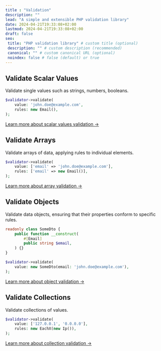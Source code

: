 ```yaml
---
title : "Validation"
description: ""
lead: "A simple and extensible PHP validation library"
date: 2024-04-21T19:33:08+02:00
lastmod: 2024-04-21T19:33:08+02:00
draft: false
seo:
 title: "PHP validation library" # custom title (optional)
 description: "" # custom description (recommended)
 canonical: "" # custom canonical URL (optional)
 noindex: false # false (default) or true
---
```


## Validate Scalar Values

Validate single values such as strings, numbers, booleans.

```php
$validator->validate(
    value: 'john.doe@example.com',
    rules: new Email(),
);
```

[Learn more about scalar values validation →](/usage/validation/#single-value)

## Validate Arrays

Validate arrays of data, applying rules to individual elements.

```php
$validator->validate(
    value: ['email' => 'john.doe@example.com'],
    rules: ['email' => new Email()],
);
```

[Learn more about array validation →](/usage/validation/#arrays)

## Validate Objects

Validate data objects, ensuring that their properties conform to specific rules.

```php
readonly class SomeDto {
    public function __construct(
        #[Email]
        public string $email,
    ) {}
}

$validator->validate(
    value: new SomeDto(email: 'john.doe@example.com'),
);
```

[Learn more about object validation →](/usage/validation/#objects)

## Validate Collections

Validate collections of values.

```php
$validator->validate(
    value: ['127.0.0.1', '0.0.0.0'],
    rules: new EachX(new Ip()),
);
```

[Learn more about collection validation →](/usage/validation/#collections)
